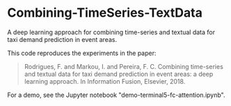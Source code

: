# Combining-TimeSeries-TextData
A deep learning approach for combining time-series and textual data for taxi demand prediction in event areas.

This code reproduces the experiments in the paper:
> Rodrigues, F. and Markou, I. and Pereira, F. C. Combining time-series and textual data for taxi demand prediction in event areas: a deep learning approach. In Information Fusion, Elsevier, 2018.

For a demo, see the Jupyter notebook "demo-terminal5-fc-attention.ipynb".


